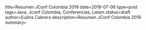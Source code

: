 title=Resumen JConf Colombia 2019
date=2019-07-06
type=post
tags=Java, Jconf Colombia, Conferencias, Latam
status=draft
author=Eudris Cabrera
description=Resumen JConf Colombia 2019    
summary=
